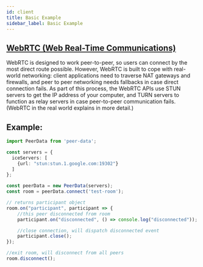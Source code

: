 ```yaml
---
id: client
title: Basic Example
sidebar_label: Basic Example
---
```


## [WebRTC (Web Real-Time Communications)](https://developer.mozilla.org/en-US/docs/Web/API/WebRTC_API)

WebRTC is designed to work peer-to-peer, so users can connect by the most direct route possible. However, WebRTC is built to cope with real-world networking: client applications need to traverse NAT gateways and firewalls, and peer to peer networking needs fallbacks in case direct connection fails. As part of this process, the WebRTC APIs use STUN servers to get the IP address of your computer, and TURN servers to function as relay servers in case peer-to-peer communication fails. (WebRTC in the real world explains in more detail.)

## Example:
```typescript
import PeerData from 'peer-data';

const servers = {
  iceServers: [
    {url: "stun:stun.1.google.com:19302"}
  ]
};

const peerData = new PeerData(servers);
const room = peerData.connect('test-room');

// returns participant object
room.on("participant", participant => {
    //this peer disconnected from room
    participant.on("disconnected", () => console.log("disconnected"));

    //close connection, will dispatch disconnected event
    participant.close();
});

//exit room, will disconnect from all peers
room.disconnect();
```
